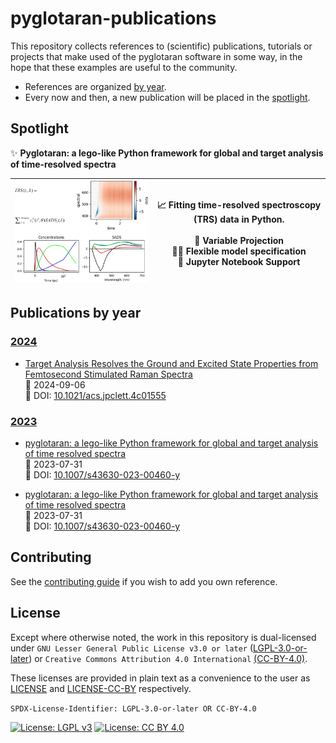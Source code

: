 # pyglotaran-publications

This repository collects references to (scientific) publications, tutorials or projects that make used of the pyglotaran software in some way, in the hope that these examples are useful to the community.

- References are organized [by year](#by-year).
- Every now and then, a new publication will be placed in the [spotlight](#spotlight).

## Spotlight

✨ **Pyglotaran: a lego-like Python framework for global and target analysis of time-resolved spectra**

<!-- prettier-ignore-start -->
| [<img src="images/spotlight_abstract.png" width=400>](SPOTLIGHT.md) | 📈 Fitting time-resolved spectroscopy (TRS) data in Python. <br><br> 🔬 Variable Projection <br> 🤸‍♂️ Flexible model specification <br> 📓 Jupyter Notebook Support|
| - | - |
<!-- prettier-ignore-end -->

## Publications by year

### [2024](2024/README.md)

- [Target Analysis Resolves the Ground and Excited State Properties from Femtosecond Stimulated Raman Spectra](2024/README.md)
  <br>📅 2024-09-06
  <br>🔗 DOI: [10.1021/acs.jpclett.4c01555](https://doi.org/10.1021/acs.jpclett.4c01555)
  
### [2023](2023/README.md)

- [pyglotaran: a lego-like Python framework for global and target analysis of time resolved spectra](2023/README.md#📚-pyglotaran-a-lego-like-python-framework-for-global-and-target-analysis-of-time-resolved-spectra)
  <br>📅 2023-07-31
  <br>🔗 DOI: [10.1007/s43630-023-00460-y](https://doi.org/10.1007/s43630-023-00460-y)

- [pyglotaran: a lego-like Python framework for global and target analysis of time resolved spectra](2023/README.md#📚-pyglotaran-a-lego-like-python-framework-for-global-and-target-analysis-of-time-resolved-spectra)
  <br>📅 2023-07-31
  <br>🔗 DOI: [10.1007/s43630-023-00460-y](https://doi.org/10.1007/s43630-023-00460-y)
  
## Contributing

See the [contributing guide](CONTRIBUTING.md) if you wish to add you own reference.

## License

Except where otherwise noted, the work in this repository is dual-licensed under `GNU Lesser General Public License v3.0 or later` ([LGPL-3.0-or-later](https://spdx.org/licenses/LGPL-3.0-or-later.html)) or `Creative Commons Attribution 4.0 International` [(CC-BY-4.0)](https://spdx.org/licenses/CC-BY-4.0.html).

These licenses are provided in plain text as a convenience to the user as [LICENSE](LICENSE) and [LICENSE-CC-BY](LICENSE-CC-BY) respectively.

`SPDX-License-Identifier: LGPL-3.0-or-later OR CC-BY-4.0`

[![License: LGPL v3](https://img.shields.io/badge/License-LGPL%20v3-blue.svg)](https://www.gnu.org/licenses/lgpl-3.0)
[![License: CC BY 4.0](https://img.shields.io/badge/License-CC%20BY%204.0-lightgrey.svg)](https://creativecommons.org/licenses/by/4.0/)
